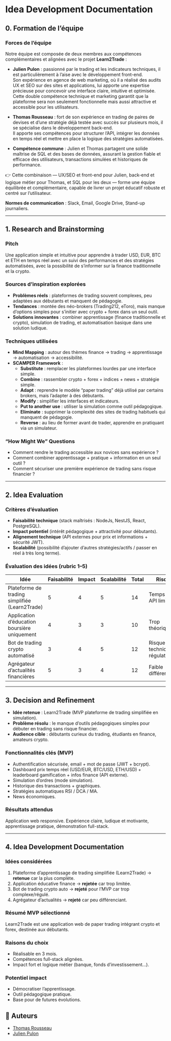 # Idea Development Documentation

## 0. Formation de l’équipe  

### Forces de l’équipe  
Notre équipe est composée de deux membres aux compétences complémentaires et alignées avec le projet **Learn2Trade** :  

- **Julien Pulon** : passionné par le trading et les indicateurs techniques, il est particulièrement à l’aise avec le développement front-end.  
Son expérience en agence de web marketing, où il a réalisé des audits UX et SEO sur des sites et applications, lui apporte une expertise précieuse pour concevoir une interface claire, intuitive et optimisée.  
Cette double compétence technique et marketing garantit que la plateforme sera non seulement fonctionnelle mais aussi attractive et accessible pour les utilisateurs.  

- **Thomas Rousseau** : fort de son expérience en trading de paires de devises et d’une stratégie déjà testée avec succès sur plusieurs mois, il se spécialise dans le développement back-end.  
Il apporte ses compétences pour structurer l’API, intégrer les données en temps réel et mettre en place la logique des stratégies automatisées.  

- **Compétence commune** : Julien et Thomas partagent une solide maîtrise de SQL et des bases de données, assurant la gestion fiable et efficace des utilisateurs, transactions simulées et historiques de performance.  

👉 Cette combinaison — UX/SEO et front-end pour Julien, back-end et logique métier pour Thomas, et SQL pour les deux — forme une équipe équilibrée et complémentaire, capable de livrer un projet éducatif robuste et centré sur l’utilisateur.  

**Normes de communication** : Slack, Email, Google Drive, Stand-up journaliers.  

---

## 1. Research and Brainstorming  

### Pitch  
Une application simple et intuitive pour apprendre à trader USD, EUR, BTC et ETH en temps réel avec un suivi des performances et des stratégies automatisées, avec la possibilité de s’informer sur la finance traditionnelle et la crypto.  

### Sources d’inspiration explorées  
- **Problèmes réels** : plateformes de trading souvent complexes, peu adaptées aux débutants et manquent de pédagogie.  
- **Tendances** : montée des néo-brokers (Trading212, eToro), mais manque d’options simples pour s’initier avec crypto + forex dans un seul outil.  
- **Solutions innovantes** : combiner apprentissage (finance traditionnelle et crypto), simulation de trading, et automatisation basique dans une solution ludique.  

### Techniques utilisées  
- **Mind Mapping** : autour des thèmes finance → trading → apprentissage → automatisation → accessibilité.  
- **SCAMPER Framework** :  
  - **Substitute** : remplacer les plateformes lourdes par une interface simple.  
  - **Combine** : rassembler crypto + forex + indices + news + stratégie simple.  
  - **Adapt** : reprendre le modèle “paper trading” déjà utilisé par certains brokers, mais l’adapter à des débutants.  
  - **Modify** : simplifier les interfaces et indicateurs.  
  - **Put to another use** : utiliser la simulation comme outil pédagogique.  
  - **Eliminate** : supprimer la complexité des sites de trading habituels qui manquent de pédagogie.  
  - **Reverse** : au lieu de former avant de trader, apprendre en pratiquant via un simulateur.  

### “How Might We” Questions  
- Comment rendre le trading accessible aux novices sans expérience ?  
- Comment combiner apprentissage + pratique + information en un seul outil ?  
- Comment sécuriser une première expérience de trading sans risque financier ?  

---

## 2. Idea Evaluation  

### Critères d’évaluation  
- **Faisabilité technique** (stack maîtrisés : NodeJs, NestJS, React, PostgreSQL).  
- **Impact potentiel** (intérêt pédagogique + attractivité pour débutants).  
- **Alignement technique** (API externes pour prix et informations + sécurité JWT).  
- **Scalabilité** (possibilité d’ajouter d’autres stratégies/actifs / passer en réel à très long terme).  

### Évaluation des idées (rubric 1–5)  

| Idée                                | Faisabilité | Impact | Scalabilité | Total | Risques                        |
|-------------------------------------|-------------|--------|-------------|-------|--------------------------------|
| Plateforme de trading simplifiée (Learn2Trade) | 5 | 4 | 5 | 14 | Temps réel, API limitées |
| Application d’éducation boursière uniquement   | 4 | 3 | 3 | 10 | Trop théorique |
| Bot de trading crypto automatisé              | 3 | 4 | 5 | 12 | Risque technique + régulation |
| Agrégateur d’actualités financières           | 5 | 3 | 4 | 12 | Faible différenciation |

---

## 3. Decision and Refinement  

- **Idée retenue** : Learn2Trade (MVP plateforme de trading simplifiée en simulation).  
- **Problème résolu** : le manque d’outils pédagogiques simples pour débuter en trading sans risque financier.  
- **Audience cible** : débutants curieux du trading, étudiants en finance, amateurs crypto.  

### Fonctionnalités clés (MVP)  
- Authentification sécurisée, email + mot de passe (JWT + bcrypt).  
- Dashboard prix temps réel (USD/EUR, BTC/USD, ETH/USD) + leaderboard gamification + infos finance (API externe).  
- Simulation d’ordres (mode simulation).  
- Historique des transactions + graphiques.  
- Stratégies automatiques RSI / DCA / MA.  
- News économiques.  

### Résultats attendus  
Application web responsive. Expérience claire, ludique et motivante, apprentissage pratique, démonstration full-stack.  

---

## 4. Idea Development Documentation  

### Idées considérées  
1. Plateforme d’apprentissage de trading simplifiée (Learn2Trade) → **retenue** car la plus complète.  
2. Application éducative finance → **rejetée** car trop limitée.  
3. Bot de trading crypto auto → **rejeté** pour l’MVP car trop complexe/régulé.  
4. Agrégateur d’actualités → **rejeté** car peu différenciant.  

### Résumé MVP sélectionné  
Learn2Trade est une application web de paper trading intégrant crypto et forex, destinée aux débutants.  

### Raisons du choix  
- Réalisable en 3 mois.  
- Compétences full-stack alignées.  
- Impact fort et logique métier (banque, fonds d’investissement…).  

### Potentiel impact  
- Démocratiser l’apprentissage.  
- Outil pédagogique pratique.  
- Base pour de futures évolutions.

## 👥 Auteurs

- [Thomas Rousseau](https://github.com/Tomsonne) 
- [Julien Pulon](https://github.com/JulienPul)


